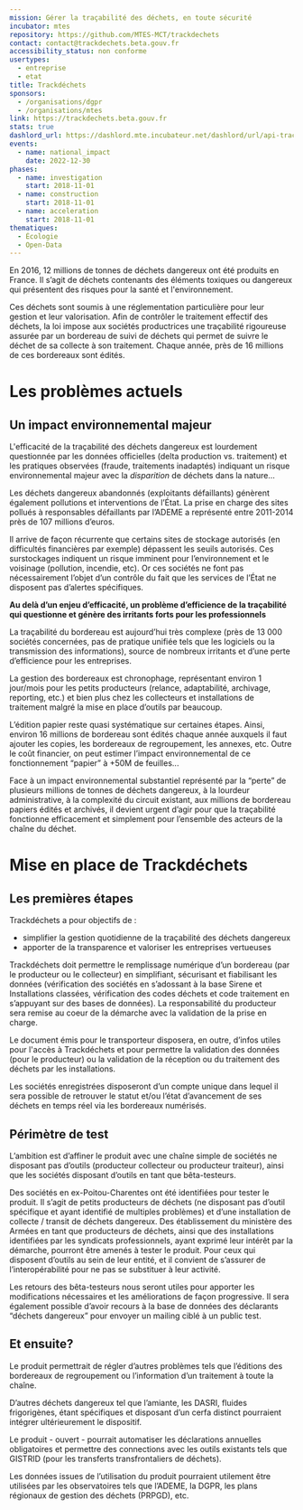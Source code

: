 ```yaml
---
mission: Gérer la traçabilité des déchets, en toute sécurité
incubator: mtes
repository: https://github.com/MTES-MCT/trackdechets
contact: contact@trackdechets.beta.gouv.fr
accessibility_status: non conforme
usertypes:
  - entreprise
  - etat
title: Trackdéchets
sponsors:
  - /organisations/dgpr
  - /organisations/mtes
link: https://trackdechets.beta.gouv.fr
stats: true
dashlord_url: https://dashlord.mte.incubateur.net/dashlord/url/api-trackdechets-beta-gouv-fr/
events:
  - name: national_impact
    date: 2022-12-30
phases:
  - name: investigation
    start: 2018-11-01
  - name: construction
    start: 2018-11-01
  - name: acceleration
    start: 2018-11-01
thematiques:
  - Écologie
  - Open-Data
---
```

En 2016, 12 millions de tonnes de déchets dangereux ont été produits en France. Il s’agit de déchets contenants des éléments toxiques ou dangereux qui présentent des risques pour la santé et l'environnement. 

Ces déchets sont soumis à une réglementation particulière pour leur gestion et leur valorisation. Afin de contrôler le traitement effectif des déchets, la loi impose aux sociétés productrices une traçabilité rigoureuse assurée par un bordereau de suivi de déchets qui permet de suivre le déchet de sa collecte à son traitement. Chaque année, près de 16 millions de ces bordereaux sont édités.

# Les problèmes actuels
## Un impact environnemental majeur

L'efficacité de la traçabilité des déchets dangereux est lourdement questionnée par les données officielles (delta production vs. traitement) et les pratiques observées (fraude, traitements inadaptés) indiquant un risque environnemental majeur avec la *disparition* de déchets dans la nature…

Les déchets dangereux abandonnés (exploitants défaillants) génèrent également pollutions et interventions de l’État. La prise en charge des sites pollués à responsables défaillants par l’ADEME a représenté entre 2011-2014 près de 107 millions d’euros.

Il arrive de façon récurrente que certains sites de stockage autorisés (en difficultés financières par exemple) dépassent les seuils autorisés. Ces surstockages indiquent un risque imminent pour l’environnement et le voisinage (pollution, incendie, etc). Or ces sociétés ne font pas nécessairement l’objet d’un contrôle du fait que les services de l’État ne disposent pas d’alertes spécifiques.

**Au delà d’un enjeu d’efficacité, un problème d’efficience de la traçabilité qui questionne et génère des irritants forts pour les professionnels**

La traçabilité du bordereau est aujourd’hui très complexe (près de 13 000 sociétés concernées, pas de pratique unifiée tels que les logiciels ou la transmission des informations), source de nombreux irritants et d’une perte d’efficience pour les entreprises.

La gestion des bordereaux est chronophage, représentant environ 1 jour/mois pour les petits producteurs (relance, adaptabilité, archivage, reporting, etc.) et bien plus chez les collecteurs et installations de traitement malgré la mise en place d’outils par beaucoup.

L’édition papier reste quasi systématique sur certaines étapes. Ainsi, environ 16 millions de bordereau sont édités chaque année auxquels il faut ajouter les copies, les bordereaux de regroupement, les annexes, etc. Outre le coût financier, on peut estimer l’impact environnemental de ce fonctionnement “papier” à +50M de feuilles...

Face à un impact environnemental substantiel représenté par la “perte” de plusieurs millions de tonnes de déchets dangereux, à la lourdeur administrative, à la complexité du circuit existant, aux millions de bordereau papiers édités et archivés, il devient urgent d’agir pour que la traçabilité fonctionne efficacement et simplement pour l’ensemble des acteurs de la chaîne du déchet.

# Mise en place de Trackdéchets
## Les premières étapes

Trackdéchets a pour objectifs de :
- simplifier la gestion quotidienne de la traçabilité des déchets dangereux
- apporter de la transparence et valoriser les entreprises vertueuses

Trackdéchets doit permettre le remplissage numérique d’un bordereau (par le producteur ou le collecteur) en simplifiant, sécurisant et fiabilisant les données (vérification des sociétés en s’adossant  à la base Sirene et Installations classées, vérification des codes déchets et code traitement en s’appuyant sur des  bases de données). La responsabilité du producteur sera remise au coeur de la démarche avec la validation de la prise en charge.

Le document émis pour le transporteur disposera, en outre, d’infos utiles pour l'accès à Trackdéchets et pour permettre la validation des données (pour le producteur) ou la validation de la réception ou du traitement des déchets par les installations.

Les sociétés enregistrées disposeront d’un compte unique dans lequel il sera possible de retrouver le statut et/ou l’état d’avancement de ses déchets en temps réel via les bordereaux numérisés. 

## Périmètre de test

L’ambition est d’affiner le produit avec une chaîne simple de sociétés ne disposant pas d’outils (producteur collecteur ou producteur traiteur), ainsi que les sociétés disposant d’outils en tant que bêta-testeurs.

Des sociétés en ex-Poitou-Charentes ont été identifiées pour tester le produit. Il s’agit de petits producteurs de déchets (ne disposant pas d’outil spécifique et ayant identifié de multiples problèmes) et d’une installation de collecte / transit de déchets dangereux. Des établissement du ministère des Armées en tant que producteurs de déchets, ainsi que des installations identifiées par les syndicats professionnels, ayant exprimé leur intérêt par la démarche, pourront être amenés à tester le produit. Pour ceux qui disposent d’outils au sein de leur entité, et il convient de s’assurer de l’interopérabilité pour ne pas se substituer à leur activité.

Les retours des bêta-testeurs nous seront utiles pour apporter les modifications nécessaires et les améliorations de façon progressive. Il sera également possible d’avoir recours à la base de données des déclarants “déchets dangereux” pour envoyer un mailing ciblé à un public test.

## Et ensuite?

Le produit permettrait de régler d’autres problèmes tels que l’éditions des bordereaux de regroupement ou l’information d’un traitement à toute la chaîne.

D’autres déchets dangereux tel que l’amiante, les DASRI, fluides frigorigènes, étant spécifiques et disposant d’un cerfa distinct pourraient intégrer ultérieurement le dispositif.

Le produit - ouvert - pourrait automatiser les déclarations annuelles obligatoires et permettre des connections avec les outils existants tels que GISTRID (pour les transferts transfrontaliers de déchets).

Les données issues de l’utilisation du produit pourraient utilement être utilisées par les observatoires tels que l’ADEME, la DGPR, les plans régionaux de gestion des déchets (PRPGD), etc.